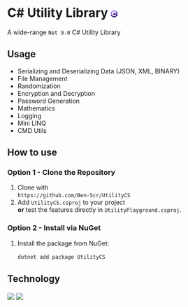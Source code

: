 # C# Utility Library <img src="UtilityCS/logo.png" width="3%" align="center"/>
A wide-range `Net 9.0` C# Utility Library

## Usage
- Serializing and Deserializing Data (JSON, XML, BINARY)
- File Management
- Randomization
- Encryption and Decryption
- Password Generation
- Mathematics
- Logging
- Mini LINQ
- CMD Utils

## How to use

### Option 1 - Clone the Repository
1. Clone with  
   `https://github.com/Ben-Scr/UtilityCS`
2. Add `UtilityCS.csproj` to your project  
   **or** test the features directly in `UtilityPlayground.csproj`.

### Option 2 - Install via NuGet
1. Install the package from NuGet:
   ```bash
   dotnet add package UtilityCS

## Technology
<img src="Docs/NET 9.0 Zoomed.png" width="10%"  align="center">
<img src="Docs/C# 13.0 Zoomed.png" width="10%"  align="center">

